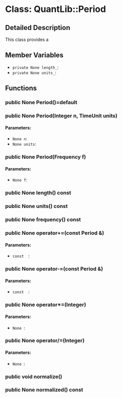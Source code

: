 # Class: QuantLib::Period

## Detailed Description
This class provides a 

## Member Variables
- `private None length_`: 
- `private None units_`: 

## Functions
### public None Period()=default


### public None Period(Integer n, TimeUnit units)

#### Parameters:
- `None n`: 
- `None units`: 

### public None Period(Frequency f)

#### Parameters:
- `None f`: 

### public None length() const


### public None units() const


### public None frequency() const


### public None operator+=(const Period &)

#### Parameters:
- `const  `: 

### public None operator-=(const Period &)

#### Parameters:
- `const  `: 

### public None operator*=(Integer)

#### Parameters:
- `None `: 

### public None operator/=(Integer)

#### Parameters:
- `None `: 

### public void normalize()


### public None normalized() const


